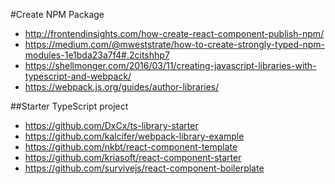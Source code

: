 #Create NPM Package
- http://frontendinsights.com/how-create-react-component-publish-npm/
- https://medium.com/@mweststrate/how-to-create-strongly-typed-npm-modules-1e1bda23a7f4#.2citshhp7
- https://shellmonger.com/2016/03/11/creating-javascript-libraries-with-typescript-and-webpack/
- https://webpack.js.org/guides/author-libraries/

##Starter TypeScript project
- https://github.com/DxCx/ts-library-starter
- https://github.com/kalcifer/webpack-library-example
- https://github.com/nkbt/react-component-template
- https://github.com/kriasoft/react-component-starter
- https://github.com/survivejs/react-component-boilerplate
